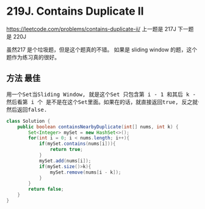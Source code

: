 # 219J. Contains Duplicate II
https://leetcode.com/problems/contains-duplicate-ii/
上一题是 217J
下一题是 220J

虽然217 是个垃圾题，但是这个题真的不错。
如果是 sliding window 的题，这个题作为练习真的很好。
## 方法 最佳
<pre>
用一个Set当Sliding Window, 就是这个Set 只包含第 i - 1 和其后 k - 1个元素
然后看第 i 个 是不是在这个Set里面。如果在的话，就直接返回true, 反之就一直到末尾，
然后返回false.
</pre>
```Java
class Solution {
    public boolean containsNearbyDuplicate(int[] nums, int k) {
        Set<Integer> mySet = new HashSet<>();
        for(int i = 0; i < nums.length; i++){
            if(mySet.contains(nums[i])){
                return true;
            }
            mySet.add(nums[i]);
            if(mySet.size()>k){
                mySet.remove(nums[i - k]);
            }
        }
        return false;
    }
}
```
